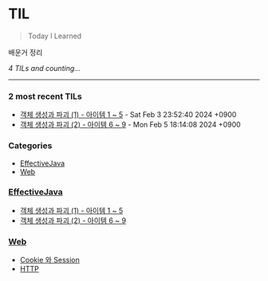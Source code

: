 # TIL
> Today I Learned

배운거 정리


_4 TILs and counting..._

---

### 2 most recent TILs

- [객체 생성과 파괴 (1) - 아이템 1 ~ 5](EffectiveJava/ItemOneToFive.md) - Sat Feb 3 23:52:40 2024 +0900
- [객체 생성과 파괴 (2) - 아이템 6 ~ 9](EffectiveJava/ItemSixToNine.md) - Mon Feb 5 18:14:08 2024 +0900

### Categories

- [EffectiveJava](#EffectiveJava)
- [Web](#Web)

### [EffectiveJava](#EffectiveJava)
- [객체 생성과 파괴 (1) - 아이템 1 ~ 5](EffectiveJava/ItemOneToFive.md)
- [객체 생성과 파괴 (2) - 아이템 6 ~ 9](EffectiveJava/ItemSixToNine.md)

### [Web](#Web)
- [Cookie 와 Session](Web/C&S.md)
- [HTTP](Web/http.md)

[1]: https://simonwillison.net/2020/Apr/20/self-rewriting-readme/
[2]: https://github.com/jbranchaud/til

